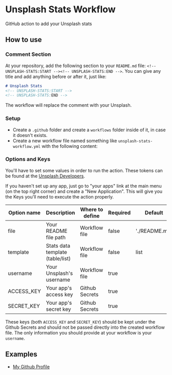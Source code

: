 # Unsplash Stats Workflow
GitHub action to add your Unsplash stats

## How to use

### Comment Section
At your repository, add the following section to your `README.md` file: `<!-- UNSPLASH-STATS:START --><!-- UNSPLASH-STATS:END -->`. You can give any title and add anything before or after it, just like:

```markdown
# Unsplash Stats
<!-- UNSPLASH-STATS:START -->
<!-- UNSPLASH-STATS:END -->
```

The workflow will replace the comment with your Unsplash.

### Setup
- Create a `.github` folder and create a `workflows` folder inside of it, in case it doesn't exists.
- Create a new workflow file named something like `unsplash-stats-workflow.yml` with the following content:

### Options and Keys
You'll have to set some values in order to run the action. These tokens can be found at the [Unsplash Developers](https://unsplash.com/developers).

If you haven't set up any app, just go to "your apps" link at the main menu (on the top right corner) and create a "New Application". This will give you the Keys you'll need to execute the action properly.

| Option name  | Description                      | Where to define | Required | Default        |
|--------------|----------------------------------|-----------------|----------|----------------|
| file         | Your README file path            | Workflow file   | false    | './README.md'  |
| template     | Stats data template (table/list) | Workflow file   | false    | list           |
| username     | Your Unsplash's username         | Workflow file   | true     |                |
| ACCESS_KEY   | Your app's access key            | Github Secrets  | true     |                |
| SECRET_KEY   | Your app's secret key            | Github Secrets  | true     |                |


These keys (both `ACCESS_KEY` and `SECRET_KEY`) should be kept under the Github Secrets and should not be passed directly into the created workflow file. The only information you should provide at your workflow is your `username`.


## Examples
- [My Github Profile](https://github.com/gabrieluizramos/)
